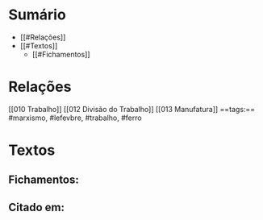 # Sumário
- [[#Relações]]
- [[#Textos]]
	- [[#Fichamentos]]
# Relações
[[010 Trabalho]]
[[012 Divisão do Trabalho]]
[[013 Manufatura]]
==tags:== #marxismo, #lefevbre, #trabalho, #ferro  
# Textos 
## Fichamentos:
## Citado em: 